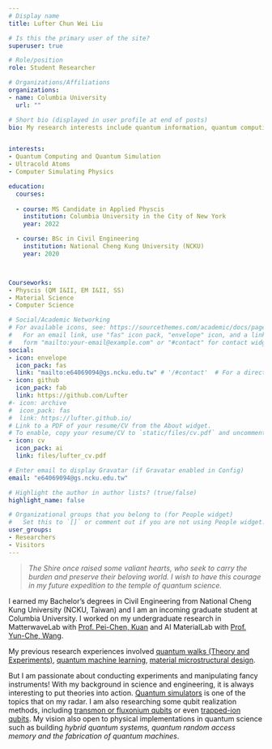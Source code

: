 ```yaml
---
# Display name
title: Lufter Chun Wei Liu

# Is this the primary user of the site?
superuser: true

# Role/position
role: Student Researcher

# Organizations/Affiliations
organizations:
- name: Columbia University
  url: ""

# Short bio (displayed in user profile at end of posts)
bio: My research interests include quantum information, quantum computing, computer simulating physics.


interests:
- Quantum Computing and Quantum Simulation
- Ultracold Atoms
- Computer Simulating Physics

education:
  courses:
  
  - course: MS Candidate in Applied Physcis
    institution: Columbia University in the City of New York
    year: 2022

  - course: BSc in Civil Engineering
    institution: National Cheng Kung University (NCKU)
    year: 2020



Courseworks:
- Physcis (QM I&II, EM I&II, SS)
- Material Science
- Computer Science

# Social/Academic Networking
# For available icons, see: https://sourcethemes.com/academic/docs/page-builder/#icons
#   For an email link, use "fas" icon pack, "envelope" icon, and a link in the
#   form "mailto:your-email@example.com" or "#contact" for contact widget.
social:
- icon: envelope
  icon_pack: fas
  link: "mailto:e64069094@gs.ncku.edu.tw" # '/#contact'  # For a direct email link, use "mailto:test@example.org".
- icon: github
  icon_pack: fab
  link: https://github.com/Lufter
#- icon: archive
#  icon_pack: fas
#  link: https://lufter.github.io/
# Link to a PDF of your resume/CV from the About widget.
# To enable, copy your resume/CV to `static/files/cv.pdf` and uncomment the lines below.
- icon: cv
  icon_pack: ai
  link: files/lufter_cv.pdf

# Enter email to display Gravatar (if Gravatar enabled in Config)
email: "e64069094@gs.ncku.edu.tw"

# Highlight the author in author lists? (true/false)
highlight_name: false

# Organizational groups that you belong to (for People widget)
#   Set this to `[]` or comment out if you are not using People widget.
user_groups:
- Researchers
- Visitors
---
```


>*The Shire once raised some valiant hearts, who seek to carry the burden and preserve their beloving world. I wish to have this courage in my future expedition to the temple of quantum science.*

I earned my Bachelor’s degrees in Civil Engineering from National Cheng Kung University (NCKU, Taiwan) and I am an incoming graduate student at Columbia University. I worked on my undergraduate research in MatterwaveLab with [Prof. Pei-Chen, Kuan](https://thelm2005.wixsite.com/website) and AI MaterialLab with [Prof. Yun-Che, Wang](http://myweb.ncku.edu.tw/~yunche/). 

My previous research experiences involved [quantum walks (Theory and Experiments)](https://lufteracademy.netlify.app/project/mwqw/), [quantum machine learning](https://lufteracademy.netlify.app/project/ibmq-camp-2020/), [material microstructural design](https://lufteracademy.netlify.app/project/microdesign/). 

But I am passionate about conducting experiments and manipulating fancy instruments! With my background in science and engineering, it is always interesting to put theories into action. [Quantum simulators](https://quantum-journal.org/papers/q-2020-09-21-327/pdf/) is one of the topics that on my radar. I am also researching some qubit realization methods, including [transmon or fluxonium qubits](https://arxiv.org/pdf/1904.06560.pdf) or even [trapped-ion qubits](https://arxiv.org/pdf/1904.04178.pdf). My vision also open to physical implementations in quantum science such as building *hybrid quantum systems, quantum random access memory and the fabrication of quantum machines*.